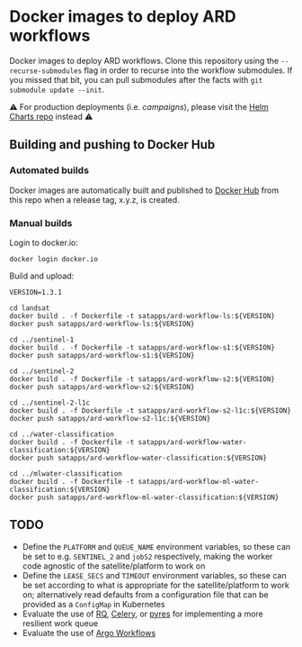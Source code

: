 # Docker images to deploy ARD workflows

Docker images to deploy ARD workflows. Clone this repository using the `--recurse-submodules` flag in order to recurse into the workflow submodules. If you missed that bit, you can pull submodules after the facts with `git submodule update --init`.

:warning: For production deployments (i.e. *campaigns*), please visit the [Helm Charts repo](https://github.com/SatelliteApplicationsCatapult/helm-charts) instead :warning:

## Building and pushing to Docker Hub

### Automated builds

Docker images are automatically built and published to [Docker Hub](https://hub.docker.com/u/satapps) from this repo when a release tag, x.y.z, is created.

### Manual builds

Login to docker.io:

```
docker login docker.io
```

Build and upload:

```
VERSION=1.3.1

cd landsat
docker build . -f Dockerfile -t satapps/ard-workflow-ls:${VERSION}
docker push satapps/ard-workflow-ls:${VERSION}

cd ../sentinel-1
docker build . -f Dockerfile -t satapps/ard-workflow-s1:${VERSION}
docker push satapps/ard-workflow-s1:${VERSION}

cd ../sentinel-2
docker build . -f Dockerfile -t satapps/ard-workflow-s2:${VERSION}
docker push satapps/ard-workflow-s2:${VERSION}

cd ../sentinel-2-l1c
docker build . -f Dockerfile -t satapps/ard-workflow-s2-l1c:${VERSION}
docker push satapps/ard-workflow-s2-l1c:${VERSION}

cd ../water-classification
docker build . -f Dockerfile -t satapps/ard-workflow-water-classification:${VERSION}
docker push satapps/ard-workflow-water-classification:${VERSION}

cd ../mlwater-classification
docker build . -f Dockerfile -t satapps/ard-workflow-ml-water-classification:${VERSION}
docker push satapps/ard-workflow-ml-water-classification:${VERSION}
```

## TODO

- Define the `PLATFORM` and `QUEUE_NAME` environment variables, so these can be set to e.g. `SENTINEL_2` and `jobS2` respectively, making the worker code agnostic of the satellite/platform to work on
- Define the `LEASE_SECS` and `TIMEOUT` environment variables, so these can be set according to what is appropriate for the satellite/platform to work on; alternatively read defaults from a configuration file that can be provided as a `ConfigMap` in Kubernetes
- Evaluate the use of [RQ](https://python-rq.org/), [Celery](http://www.celeryproject.org/), or [pyres](https://github.com/binarydud/pyres) for implementing a more resilient work queue
- Evaluate the use of [Argo Workflows](https://github.com/argoproj/argo)
